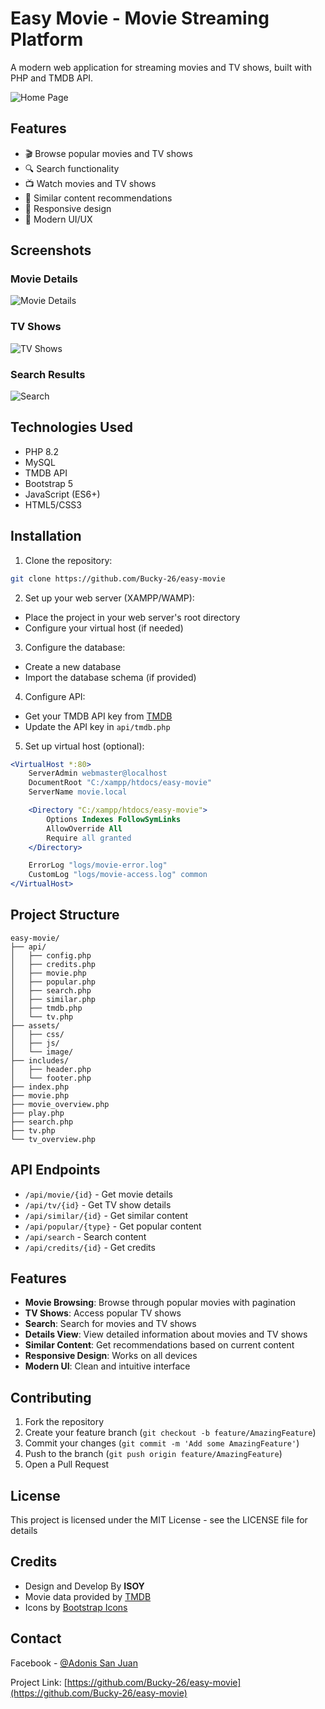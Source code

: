 # Easy Movie - Movie Streaming Platform

A modern web application for streaming movies and TV shows, built with PHP and TMDB API.

![Home Page](assets/image/readme/home.png)

## Features

- 🎬 Browse popular movies and TV shows
- 🔍 Search functionality
- 📺 Watch movies and TV shows
- 🎯 Similar content recommendations
- 📱 Responsive design
- 🎨 Modern UI/UX

## Screenshots

### Movie Details
![Movie Details](assets/image/readme/image1.png)

### TV Shows
![TV Shows](assets/image/readme/image2.png)

### Search Results
![Search](assets/image/readme/image3.png)

## Technologies Used

- PHP 8.2
- MySQL
- TMDB API
- Bootstrap 5
- JavaScript (ES6+)
- HTML5/CSS3

## Installation

1. Clone the repository:
```bash
git clone https://github.com/Bucky-26/easy-movie
```

2. Set up your web server (XAMPP/WAMP):
- Place the project in your web server's root directory
- Configure your virtual host (if needed)

3. Configure the database:
- Create a new database
- Import the database schema (if provided)

4. Configure API:
- Get your TMDB API key from [TMDB](https://www.themoviedb.org/documentation/api)
- Update the API key in `api/tmdb.php`

5. Set up virtual host (optional):
```apache
<VirtualHost *:80>
    ServerAdmin webmaster@localhost
    DocumentRoot "C:/xampp/htdocs/easy-movie"
    ServerName movie.local

    <Directory "C:/xampp/htdocs/easy-movie">
        Options Indexes FollowSymLinks
        AllowOverride All
        Require all granted
    </Directory>

    ErrorLog "logs/movie-error.log"
    CustomLog "logs/movie-access.log" common
</VirtualHost>
```

## Project Structure

```
easy-movie/
├── api/
│   ├── config.php
│   ├── credits.php
│   ├── movie.php
│   ├── popular.php
│   ├── search.php
│   ├── similar.php
│   ├── tmdb.php
│   └── tv.php
├── assets/
│   ├── css/
│   ├── js/
│   └── image/
├── includes/
│   ├── header.php
│   └── footer.php
├── index.php
├── movie.php
├── movie_overview.php
├── play.php
├── search.php
├── tv.php
└── tv_overview.php
```

## API Endpoints

- `/api/movie/{id}` - Get movie details
- `/api/tv/{id}` - Get TV show details
- `/api/similar/{id}` - Get similar content
- `/api/popular/{type}` - Get popular content
- `/api/search` - Search content
- `/api/credits/{id}` - Get credits

## Features

- **Movie Browsing**: Browse through popular movies with pagination
- **TV Shows**: Access popular TV shows
- **Search**: Search for movies and TV shows
- **Details View**: View detailed information about movies and TV shows
- **Similar Content**: Get recommendations based on current content
- **Responsive Design**: Works on all devices
- **Modern UI**: Clean and intuitive interface

## Contributing

1. Fork the repository
2. Create your feature branch (`git checkout -b feature/AmazingFeature`)
3. Commit your changes (`git commit -m 'Add some AmazingFeature'`)
4. Push to the branch (`git push origin feature/AmazingFeature`)
5. Open a Pull Request

## License

This project is licensed under the MIT License - see the LICENSE file for details

## Credits

- Design and Develop By **ISOY**
- Movie data provided by [TMDB](https://www.themoviedb.org/)
- Icons by [Bootstrap Icons](https://icons.getbootstrap.com/)

## Contact

Facebook - [@Adonis San Juan](https://www.facebook.com/Buckyy26)

Project Link: [https://github.com/Bucky-26/easy-movie](https://github.com/Bucky-26/easy-movie)